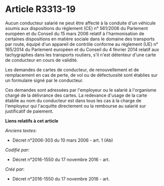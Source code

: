 # Article R3313-19

Aucun conducteur salarié ne peut être affecté à la conduite d'un véhicule soumis aux dispositions du règlement (CE) n°
561/2006 du Parlement européen et du Conseil du 15 mars 2006 relatif à l'harmonisation de certaines dispositions en matière
sociale dans le domaine des transports par route, équipé d'un appareil de contrôle conforme au règlement (UE) n° 165/2014 du
Parlement européen et du Conseil du 4 février 2014 relatif aux tachygraphes dans les transports routiers, s'il n'est
détenteur d'une carte de conducteur en cours de validité.

Les demandes de cartes de conducteur, de renouvellement et de remplacement en cas de perte, de vol ou de défectuosité sont
établies sur un formulaire signé par le conducteur.

Ces demandes sont adressées par l'employeur ou le salarié à l'organisme chargé de la délivrance des cartes. La redevance
d'usage de la carte établie au nom du conducteur est dans tous les cas à la charge de l'employeur qui l'acquitte directement
ou la rembourse au salarié sur justificatif de paiement.

**Liens relatifs à cet article**

_Anciens textes_:

  - Décret n°2006-303 du 10 mars 2006 - art. 1 (Ab)

_Codifié par_:

  - Décret n°2016-1550 du 17 novembre 2016 - art.

_Créé par_:

  - Décret n°2016-1550 du 17 novembre 2016 - art.
